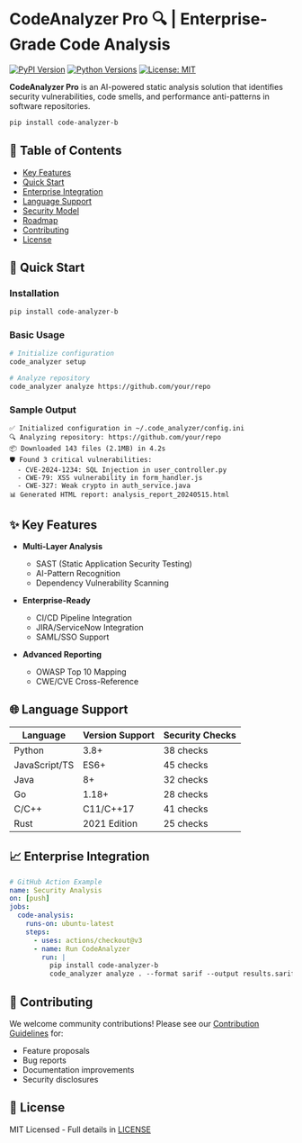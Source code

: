 
# CodeAnalyzer Pro 🔍 | Enterprise-Grade Code Analysis

[![PyPI Version](https://img.shields.io/pypi/v/code-analyzer-b)](https://pypi.org/project/code-analyzer-b/)
[![Python Versions](https://img.shields.io/pypi/pyversions/code-analyzer-b)](https://pypi.org/project/code-analyzer-b/)
[![License: MIT](https://img.shields.io/badge/License-MIT-blue.svg)](https://opensource.org/licenses/MIT)



**CodeAnalyzer Pro** is an AI-powered static analysis solution that identifies security vulnerabilities, code smells, and performance anti-patterns in software repositories.

```bash
pip install code-analyzer-b
```

## 📖 Table of Contents
- [Key Features](#-key-features)
- [Quick Start](#-quick-start)
- [Enterprise Integration](#-enterprise-integration)
- [Language Support](#-language-support)
- [Security Model](#-security-model)
- [Roadmap](#-roadmap)
- [Contributing](#-contributing)
- [License](#-license)

## 🚀 Quick Start

### Installation
```bash
pip install code-analyzer-b
```

### Basic Usage
```bash
# Initialize configuration
code_analyzer setup

# Analyze repository
code_analyzer analyze https://github.com/your/repo
```

### Sample Output
```text
✅ Initialized configuration in ~/.code_analyzer/config.ini
🔍 Analyzing repository: https://github.com/your/repo
📦 Downloaded 143 files (2.1MB) in 4.2s
🛡️ Found 3 critical vulnerabilities:
  - CVE-2024-1234: SQL Injection in user_controller.py
  - CWE-79: XSS vulnerability in form_handler.js
  - CWE-327: Weak crypto in auth_service.java
📊 Generated HTML report: analysis_report_20240515.html
```

## ✨ Key Features

- **Multi-Layer Analysis**
  - SAST (Static Application Security Testing)
  - AI-Pattern Recognition
  - Dependency Vulnerability Scanning

- **Enterprise-Ready**
  - CI/CD Pipeline Integration
  - JIRA/ServiceNow Integration
  - SAML/SSO Support

- **Advanced Reporting**
  - OWASP Top 10 Mapping
  - CWE/CVE Cross-Reference

## 🌐 Language Support

| Language       | Version Support | Security Checks              |
|----------------|-----------------|------------------------------|
| Python         | 3.8+            | 38 checks                    |
| JavaScript/TS  | ES6+            | 45 checks                    |
| Java           | 8+              | 32 checks                    |
| Go             | 1.18+           | 28 checks                    |
| C/C++          | C11/C++17       | 41 checks                    |
| Rust           | 2021 Edition    | 25 checks                    |



## 📈 Enterprise Integration

```yaml
# GitHub Action Example
name: Security Analysis
on: [push]
jobs:
  code-analysis:
    runs-on: ubuntu-latest
    steps:
      - uses: actions/checkout@v3
      - name: Run CodeAnalyzer
        run: |
          pip install code-analyzer-b
          code_analyzer analyze . --format sarif --output results.sarif
```

## 🤝 Contributing

We welcome community contributions! Please see our [Contribution Guidelines](CONTRIBUTING.md) for:
- Feature proposals
- Bug reports
- Documentation improvements
- Security disclosures

## 📜 License

MIT Licensed - Full details in [LICENSE](LICENSE)

